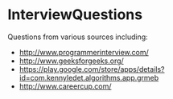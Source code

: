 # InterviewQuestions
Questions from various sources including:
  * http://www.programmerinterview.com/
  * http://www.geeksforgeeks.org/
  * https://play.google.com/store/apps/details?id=com.kennyledet.algorithms.app.grmeb
  * http://www.careercup.com/

